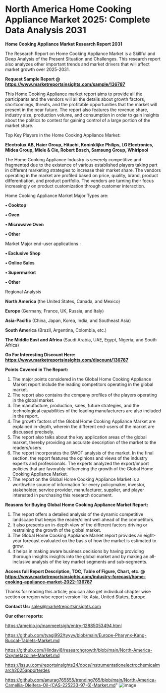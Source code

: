 # North America Home Cooking Appliance Market 2025: Complete Data Analysis 2031

<strong>Home Cooking Appliance Market Research Report 2031</strong>

The Research Report on Home Cooking Appliance Market is a Skillful and Deep Analysis of the Present Situation and Challenges. This research report also analyzes other important trends and market drivers that will affect market growth over 2025-2031.

<strong>Request Sample Report @ <a href=https://www.marketreportsinsights.com/sample/136787>https://www.marketreportsinsights.com/sample/136787</a></strong>

This Home Cooking Appliance market report aims to provide all the participants and the vendors will all the details about growth factors, shortcomings, threats, and the profitable opportunities that the market will present in the near future. The report also features the revenue share, industry size, production volume, and consumption in order to gain insights about the politics to contest for gaining control of a large portion of the market share.

Top Key Players in the Home Cooking Appliance Market:

<strong>Electrolux AB, Haier Group, Hitachi, Koninklijke Philips, LG Electronics, Midea Group, Miele & Cie, Robert Bosch, Samsung Group, Whirlpool</strong>

The Home Cooking Appliance Industry is severely competitive and fragmented due to the existence of various established players taking part in different marketing strategies to increase their market share. The vendors operating in the market are profiled based on price, quality, brand, product differentiation, and product portfolio. The vendors are turning their focus increasingly on product customization through customer interaction.

Home Cooking Appliance Market Major Types are:

<strong>• Cooktop

• Oven

• Microwave Oven

• Other</strong>

Market Major end-user applications :

<strong>• Exclusive Shop

• Online Sales

• Supermarket

• Other</strong>

Regional Analysis

</u><strong><b>North America</b></strong> (the United States, Canada, and Mexico)

<strong><b>Europe </b></strong>(Germany, France, UK, Russia, and Italy)

<strong><b>Asia-Pacific</b></strong> (China, Japan, Korea, India, and Southeast Asia)

<strong><b>South America</b></strong> (Brazil, Argentina, Colombia, etc.)

<strong><b>The Middle East and Africa</b></strong> (Saudi Arabia, UAE, Egypt, Nigeria, and South Africa)

<strong>Go For Interesting Discount Here: <a href=https://www.marketreportsinsights.com/discount/136787>https://www.marketreportsinsights.com/discount/136787</a></strong>

<strong>Points Covered in The Report:</strong>
<ol>
  <li>The major points considered in the Global Home Cooking Appliance Market report include the leading competitors operating in the global market.</li>
  <li>The report also contains the company profiles of the players operating in the global market.</li>
  <li>The manufacture, production, sales, future strategies, and the technological capabilities of the leading manufacturers are also included in the report.</li>
  <li>The growth factors of the Global Home Cooking Appliance Market are explained in-depth, wherein the different end-users of the market are discussed precisely.</li>
  <li>The report also talks about the key application areas of the global market, thereby providing an accurate description of the market to the readers/users.</li>
  <li>The report incorporates the SWOT analysis of the market. In the final section, the report features the opinions and views of the industry experts and professionals. The experts analyzed the export/import policies that are favorably influencing the growth of the Global Home Cooking Appliance Market.</li>
  <li>The report on the Global Home Cooking Appliance Market is a worthwhile source of information for every policymaker, investor, stakeholder, service provider, manufacturer, supplier, and player interested in purchasing this research document.</li>
</ol>
<strong>Reasons for Buying Global Home Cooking Appliance Market Report:</strong>

<ol>
  <li>The report offers a detailed analysis of the dynamic competitive landscape that keeps the reader/client well ahead of the competitors.</li>
  <li>It also presents an in-depth view of the different factors driving or restraining the growth of the global market.</li>
  <li>The Global Home Cooking Appliance Market report provides an eight-year forecast evaluated on the basis of how the market is estimated to grow.</li>
  <li>It helps in making aware business decisions by having providing thorough insights insights into the global market and by making an all-inclusive analysis of the key market segments and sub-segments.</li>
</ol>
<strong>Access full Report Description, TOC, Table of Figure, Chart, etc. @ <a href=https://www.marketreportsinsights.com/industry-forecast/home-cooking-appliance-market-2022-136787>https://www.marketreportsinsights.com/industry-forecast/home-cooking-appliance-market-2022-136787</a></strong>


Thanks for reading this article; you can also get individual chapter wise section or region wise report version like Asia, United States, Europe.

<strong>Contact Us:</strong>
sales@marketreportsinsights.com

<strong>Our other reports:</strong>

<a href=https://ameblo.jp/manmeetsigh/entry-12885053494.html>https://ameblo.jp/manmeetsigh/entry-12885053494.html</a>

<a href=https://github.com/tyagi992/tyyyy/blob/main/Europe-Pharynx-Kang-Buccal-Tablets-Market.md>https://github.com/tyagi992/tyyyy/blob/main/Europe-Pharynx-Kang-Buccal-Tablets-Market.md</a>

<a href=https://github.com/Hindavi8/researchgrowth/blob/main/North-America-Oxymetazoline-Market.md>https://github.com/Hindavi8/researchgrowth/blob/main/North-America-Oxymetazoline-Market.md</a>

<a href=https://issuu.com/reportsinsights24/docs/instrumentationelectrochemicalmarch2025apporterdes>https://issuu.com/reportsinsights24/docs/instrumentationelectrochemicalmarch2025apporterdes</a>

<a href=https://github.com/anurag765555/trending765/blob/main/North-America-Camellia-Oleifera-Oil-(CAS-225233-97-6)-Market.md>https://github.com/anurag765555/trending765/blob/main/North-America-Camellia-Oleifera-Oil-(CAS-225233-97-6)-Market.md</a>"
![image](https://github.com/user-attachments/assets/6ef6f88d-d7c8-42bc-b1d8-415e3a61cd60)

